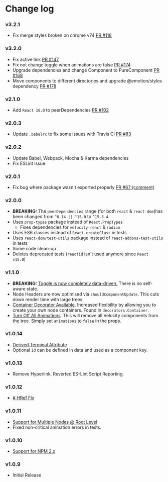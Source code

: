 # Change log

### v3.2.1
- Fix merge styles broken on chrome v74 [PR #118](https://github.com/storybooks/react-treebeard/pull/118)

### v3.2.0
- Fix active link [PR #147](https://github.com/storybooks/react-treebeard/pull/147)
- Fix not change toggle when animations are false [PR #174](https://github.com/storybooks/react-treebeard/pull/174)
- Upgrade dependencies and change Component to PureComponent [PR #168](https://github.com/storybooks/react-treebeard/pull/168)
- Move components to different directories and upgrade @emotion/styles dependency [PR #178](https://github.com/storybooks/react-treebeard/pull/178)

### v2.1.0
- Add `React 16.0` to peerDependencies [PR #102](https://github.com/alexcurtis/react-treebeard/pull/102)

### v2.0.3
- Update `.babelrc` to fix some issues with Travis CI [PR #83](https://github.com/alexcurtis/react-treebeard/pull/83)

### v2.0.2
- Update Babel, Webpack, Mocha & Karma dependencies
- Fix ESLint issue

### v2.0.1
- Fix bug where package wasn't exported properly [PR #67 (comment)](https://github.com/alexcurtis/react-treebeard/pull/67#issuecomment-312475622)

### v2.0.0
- **BREAKING:** The `peerDependencies` range (for both `react` & `react-dom`)has been changed from `^0.14 || ^15.0` to `^15.5.4`.
- Uses `prop-types` package instead of `React.PropTypes`
    - Fixes dependencies for `velocity-react` & `radium`
- Uses ES6 classes instead of `React.createClass` in tests
- Uses `react-dom/test-utils` package instead of `react-addons-test-utils` in tests
- Some code clean-up`
- Deletes deprecated tests (`reactid` isn't used anymore since `React v15.0`)

### v1.1.0
- **BREAKING:** [Toggle is now completely data-driven.](https://github.com/alexcurtis/react-treebeard/issues/14) There is no self-aware state.
- Node Headers are now optimised via `shouldComponentUpdate`. This cuts down render time with large trees.
- [Container Decorator Available](https://github.com/alexcurtis/react-treebeard/issues/9). Increased flexibility by allowing you to create your own node containers. Found in `decorators.Container`.
- [Turn Off All Animations](https://github.com/alexcurtis/react-treebeard/issues/15). This will remove all Velocity components from the tree. Simply set `animations` to `false` in the props.

### v1.0.14
- [Derived Terminal Attribute](https://github.com/alexcurtis/react-treebeard/issues/11)
- Optional `id` can be defined in data and used as a component key.

### v1.0.13
- Remove Hyperlink. Reverted ES-Lint Script Reporting.

### v1.0.12
- [# HRef Fix](https://github.com/alexcurtis/react-treebeard/issues/6)

### v1.0.11
- [Support for Multiple Nodes @ Root Level](https://github.com/alexcurtis/react-treebeard/issues/4)
- Fixed non-critical animation errors in tests.

### v1.0.10
- [Support for NPM 2.x](https://github.com/alexcurtis/react-treebeard/issues/1)

### v1.0.9
- Initial Release
